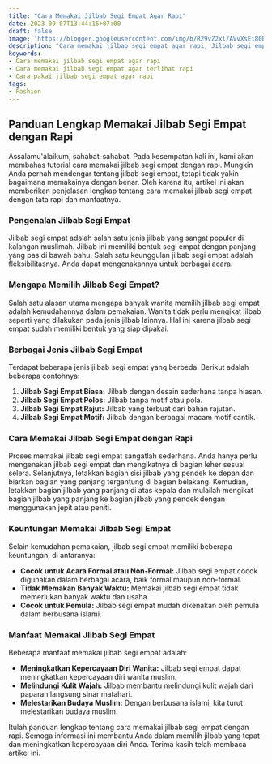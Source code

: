 ```yaml
---
title: "Cara Memakai Jilbab Segi Empat Agar Rapi"
date: 2023-09-07T13:44:16+07:00
draft: false
image: 'https://blogger.googleusercontent.com/img/b/R29vZ2xl/AVvXsEi80BfsRRFYWdkxMa81rPZ53uPoE9ulLYLS0rfgiiiax2BHQdMBdU6hFo5D4HrlfOmKJ0p8axs_l_908cES7RZnpl8Qo86TMXN4gxT9s77FCZ6nfSypuWdSJKmA206qKAW5MnA2-wWZqpuUPBtZmvx3irpy3jHyMGz-sFqtOitfZiThidWuX-sIMcJ2UjI/s720/jilbab-segi-empat-agar.webp'
description: "Cara memakai jilbab segi empat agar rapi, Jilbab segi empat adalah salah satu jenis jilbab yang sangat populer di kalangan muslimah. Jilbab ini memiliki bentuk segi empat dengan panjang yang pas di bawah bahu."
keywords:
- Cara memakai jilbab segi empat agar rapi
- Cara memakai jilbab segi empat agar terlihat rapi
- Cara pakai jilbab segi empat agar rapi
tags:
- Fashion
---
```


## Panduan Lengkap Memakai Jilbab Segi Empat dengan Rapi

Assalamu'alaikum, sahabat-sahabat. Pada kesempatan kali ini, kami akan membahas tutorial cara memakai jilbab segi empat dengan rapi. Mungkin Anda pernah mendengar tentang jilbab segi empat, tetapi tidak yakin bagaimana memakainya dengan benar. Oleh karena itu, artikel ini akan memberikan penjelasan lengkap tentang cara memakai jilbab segi empat dengan tata rapi dan manfaatnya.

### Pengenalan Jilbab Segi Empat

Jilbab segi empat adalah salah satu jenis jilbab yang sangat populer di kalangan muslimah. Jilbab ini memiliki bentuk segi empat dengan panjang yang pas di bawah bahu. Salah satu keunggulan jilbab segi empat adalah fleksibilitasnya. Anda dapat mengenakannya untuk berbagai acara.

### Mengapa Memilih Jilbab Segi Empat?

Salah satu alasan utama mengapa banyak wanita memilih jilbab segi empat adalah kemudahannya dalam pemakaian. Wanita tidak perlu mengikat jilbab seperti yang dilakukan pada jenis jilbab lainnya. Hal ini karena jilbab segi empat sudah memiliki bentuk yang siap dipakai.

### Berbagai Jenis Jilbab Segi Empat

Terdapat beberapa jenis jilbab segi empat yang berbeda. Berikut adalah beberapa contohnya:

1. **Jilbab Segi Empat Biasa:** Jilbab dengan desain sederhana tanpa hiasan.
2. **Jilbab Segi Empat Polos:** Jilbab tanpa motif atau pola.
3. **Jilbab Segi Empat Rajut:** Jilbab yang terbuat dari bahan rajutan.
4. **Jilbab Segi Empat Motif:** Jilbab dengan berbagai macam motif cantik.

### Cara Memakai Jilbab Segi Empat dengan Rapi

Proses memakai jilbab segi empat sangatlah sederhana. Anda hanya perlu mengenakan jilbab segi empat dan mengikatnya di bagian leher sesuai selera. Selanjutnya, letakkan bagian sisi jilbab yang pendek ke depan dan biarkan bagian yang panjang tergantung di bagian belakang. Kemudian, letakkan bagian jilbab yang panjang di atas kepala dan mulailah mengikat bagian jilbab yang panjang ke bagian jilbab yang pendek dengan menggunakan jepit atau peniti.

### Keuntungan Memakai Jilbab Segi Empat

Selain kemudahan pemakaian, jilbab segi empat memiliki beberapa keuntungan, di antaranya:

- **Cocok untuk Acara Formal atau Non-Formal:** Jilbab segi empat cocok digunakan dalam berbagai acara, baik formal maupun non-formal.
- **Tidak Memakan Banyak Waktu:** Memakai jilbab segi empat tidak memerlukan banyak waktu dan usaha.
- **Cocok untuk Pemula:** Jilbab segi empat mudah dikenakan oleh pemula dalam berbusana islami.

### Manfaat Memakai Jilbab Segi Empat

Beberapa manfaat memakai jilbab segi empat adalah:

- **Meningkatkan Kepercayaan Diri Wanita:** Jilbab segi empat dapat meningkatkan kepercayaan diri wanita muslim.
- **Melindungi Kulit Wajah:** Jilbab membantu melindungi kulit wajah dari paparan langsung sinar matahari.
- **Melestarikan Budaya Muslim:** Dengan berbusana islami, kita turut melestarikan budaya muslim.

Itulah panduan lengkap tentang cara memakai jilbab segi empat dengan rapi. Semoga informasi ini membantu Anda dalam memilih jilbab yang tepat dan meningkatkan kepercayaan diri Anda. Terima kasih telah membaca artikel ini.